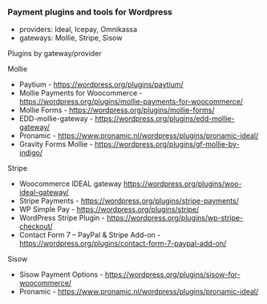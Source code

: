 ### Payment plugins and tools for Wordpress
- providers: Ideal, Icepay, Omnikassa
- gateways: Mollie, Stripe, Sisow

Plugins by gateway/provider

Mollie
- Paytium - https://wordpress.org/plugins/paytium/
- Mollie Payments for Woocommerce - https://wordpress.org/plugins/mollie-payments-for-woocommerce/
- Mollie Forms - https://wordpress.org/plugins/mollie-forms/
- EDD-mollie-gateway - https://wordpress.org/plugins/edd-mollie-gateway/
- Pronamic - https://www.pronamic.nl/wordpress/plugins/pronamic-ideal/
- Gravity Forms Mollie - https://wordpress.org/plugins/gf-mollie-by-indigo/

Stripe
- Woocommerce IDEAL gateway  https://wordpress.org/plugins/woo-ideal-gateway/
- Stripe Payments - https://wordpress.org/plugins/stripe-payments/
- WP Simple Pay - https://wordpress.org/plugins/stripe/
- WordPress Stripe Plugin - https://wordpress.org/plugins/wp-stripe-checkout/
- Contact Form 7 – PayPal & Stripe Add-on - https://wordpress.org/plugins/contact-form-7-paypal-add-on/

Sisow
- Sisow Payment Options - https://wordpress.org/plugins/sisow-for-woocommerce/
- Pronamic - https://www.pronamic.nl/wordpress/plugins/pronamic-ideal/
